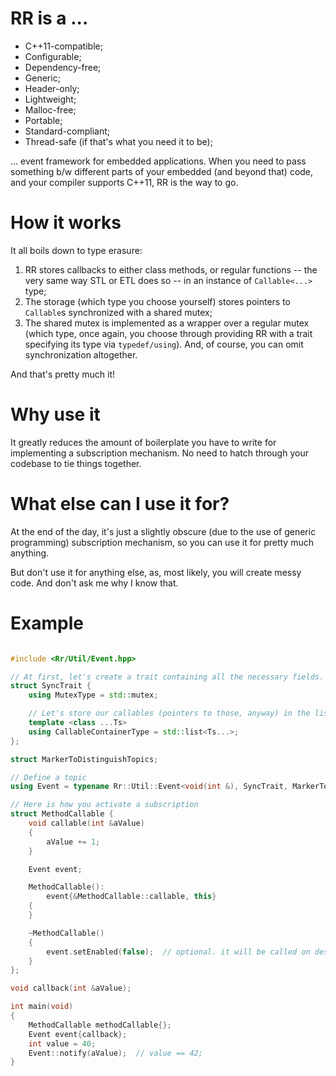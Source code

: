 # RR is a ...

- C++11-compatible;
- Configurable;
- Dependency-free;
- Generic;
- Header-only;
- Lightweight;
- Malloc-free;
- Portable;
- Standard-compliant;
- Thread-safe (if that's what you need it to be);

... event framework for embedded applications. When you need to pass something
b/w different parts of your embedded (and beyond that)  code, and your compiler
supports C++11, RR is the way to go.

# How it works

It all boils down to type erasure:

1. RR stores callbacks to either class methods, or regular functions -- the
very same way STL or ETL does so -- in an instance of `Callable<...>` type;
2. The storage (which type you choose yourself) stores pointers to `Callable`s
   synchronized with a shared mutex;
3. The shared mutex is implemented as a wrapper over a regular mutex (which
   type, once again, you choose through providing RR with a trait specifying
   its type via `typedef/using`). And, of course, you can omit synchronization
   altogether.

And that's pretty much it!

# Why use it

It greatly reduces the amount of boilerplate you have to write for implementing
a subscription mechanism. No need to hatch through your codebase to tie things
together.

# What else can I use it for?

At the end of the day, it's just a slightly obscure (due to the use of generic
programming) subscription mechanism, so you can use it for pretty much
anything.

But don't use it for anything else, as, most likely, you will create messy
code. And don't ask me why I know that.

# Example

```c++

#include <Rr/Util/Event.hpp>

// At first, let's create a trait containing all the necessary fields.
struct SyncTrait {
	using MutexType = std::mutex;

	// Let's store our callables (pointers to those, anyway) in the list
	template <class ...Ts>
	using CallableContainerType = std::list<Ts...>;
};

struct MarkerToDistinguishTopics;

// Define a topic
using Event = typename Rr::Util::Event<void(int &), SyncTrait, MarkerToDistinguishTopics /* optional! */>;

// Here is how you activate a subscription
struct MethodCallable {
	void callable(int &aValue)
	{
		aValue += 1;
	}

	Event event;

	MethodCallable():
		event{&MethodCallable::callable, this}
	{
	}

	~MethodCallable()
	{
		event.setEnabled(false);  // optional. it will be called on destruction of `Event`
	}
};

void callback(int &aValue);

int main(void)
{
	MethodCallable methodCallable{};
	Event event{callback};
	int value = 40;
	Event::notify(aValue);  // value == 42;
}

```
